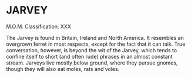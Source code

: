 # JARVEY  
M.O.M. Classification: XXX  
  
The Jarvey is found in Britain, Ireland and North America. It resembles an overgrown ferret in most respects, except for the fact that it can talk. True conversation, however, is beyond the wit of the Jarvey, which tends to confine itself to short (and often rude) phrases in an almost constant stream. Jarveys live mostly below ground, where they pursue gnomes, though they will also eat moles, rats and voles.  
  
